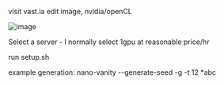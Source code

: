 visit vast.ia
edit image, nvidia/openCL 


![image](https://user-images.githubusercontent.com/50946350/113012957-27cdd700-9173-11eb-9150-d19ea161d1ca.png)



Select a server - I normally select 1gpu at reasonable price/hr

run setup.sh

example generation: 
nano-vanity --generate-seed -g -t 12 *abc
